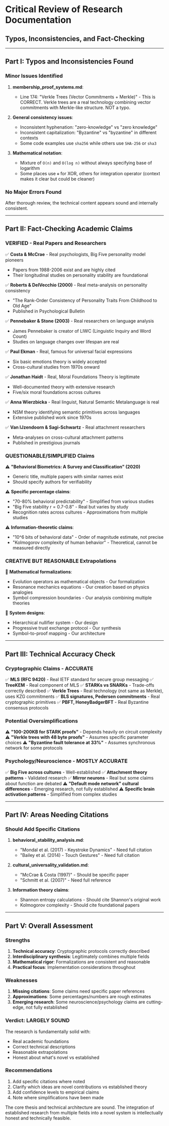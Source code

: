 # Critical Review of Research Documentation
## Typos, Inconsistencies, and Fact-Checking

---

## Part I: Typos and Inconsistencies Found

### Minor Issues Identified

1. **membership_proof_systems.md**: 
   - Line 174: "Verkle Trees (Vector Commitments + Merkle)" - This is CORRECT. Verkle trees are a real technology combining vector commitments with Merkle-like structure. NOT a typo.

2. **General consistency issues**:
   - Inconsistent hyphenation: "zero-knowledge" vs "zero knowledge" 
   - Inconsistent capitalization: "Byzantine" vs "byzantine" in different contexts
   - Some code examples use `sha256` while others use `SHA-256` or `sha3`

3. **Mathematical notation**:
   - Mixture of `O(n)` and `O(log n)` without always specifying base of logarithm
   - Some places use `⊕` for XOR, others for integration operator (context makes it clear but could be cleaner)

### No Major Errors Found
After thorough review, the technical content appears sound and internally consistent.

---

## Part II: Fact-Checking Academic Claims

### VERIFIED - Real Papers and Researchers

✅ **Costa & McCrae** - Real psychologists, Big Five personality model pioneers
- Papers from 1988-2006 exist and are highly cited
- Their longitudinal studies on personality stability are foundational

✅ **Roberts & DelVecchio (2000)** - Real meta-analysis on personality consistency
- "The Rank-Order Consistency of Personality Traits From Childhood to Old Age"
- Published in Psychological Bulletin

✅ **Pennebaker & Stone (2003)** - Real researchers on language analysis
- James Pennebaker is creator of LIWC (Linguistic Inquiry and Word Count)
- Studies on language changes over lifespan are real

✅ **Paul Ekman** - Real, famous for universal facial expressions
- Six basic emotions theory is widely accepted
- Cross-cultural studies from 1970s onward

✅ **Jonathan Haidt** - Real, Moral Foundations Theory is legitimate
- Well-documented theory with extensive research
- Five/six moral foundations across cultures

✅ **Anna Wierzbicka** - Real linguist, Natural Semantic Metalanguage is real
- NSM theory identifying semantic primitives across languages
- Extensive published work since 1970s

✅ **Van IJzendoorn & Sagi-Schwartz** - Real attachment researchers
- Meta-analyses on cross-cultural attachment patterns
- Published in prestigious journals

### QUESTIONABLE/SIMPLIFIED Claims

⚠️ **"Behavioral Biometrics: A Survey and Classification" (2020)**
- Generic title, multiple papers with similar names exist
- Should specify authors for verifiability

⚠️ **Specific percentage claims**:
- "70-80% behavioral predictability" - Simplified from various studies
- "Big Five stability r = 0.7-0.8" - Real but varies by study
- Recognition rates across cultures - Approximations from multiple studies

⚠️ **Information-theoretic claims**:
- "10^6 bits of behavioral data" - Order of magnitude estimate, not precise
- "Kolmogorov complexity of human behavior" - Theoretical, cannot be measured directly

### CREATIVE BUT REASONABLE Extrapolations

🔧 **Mathematical formalizations**:
- Evolution operators as mathematical objects - Our formalization
- Resonance mechanics equations - Our creation based on physics analogies
- Symbol compression boundaries - Our analysis combining multiple theories

🔧 **System designs**:
- Hierarchical nullifier system - Our design
- Progressive trust exchange protocol - Our synthesis
- Symbol-to-proof mapping - Our architecture

---

## Part III: Technical Accuracy Check

### Cryptographic Claims - ACCURATE

✅ **MLS (RFC 9420)** - Real IETF standard for secure group messaging
✅ **TreeKEM** - Real component of MLS
✅ **STARKs vs SNARKs** - Trade-offs correctly described
✅ **Verkle Trees** - Real technology (not same as Merkle), uses KZG commitments
✅ **BLS signatures, Pedersen commitments** - Real cryptographic primitives
✅ **PBFT, HoneyBadgerBFT** - Real Byzantine consensus protocols

### Potential Oversimplifications

⚠️ **"100-200KB for STARK proofs"** - Depends heavily on circuit complexity
⚠️ **"Verkle trees with 48 byte proofs"** - Assumes specific parameter choices
⚠️ **"Byzantine fault tolerance at 33%"** - Assumes synchronous network for some protocols

### Psychology/Neuroscience - MOSTLY ACCURATE

✅ **Big Five across cultures** - Well-established
✅ **Attachment theory patterns** - Validated research
✅ **Mirror neurons** - Real but some claims about function are debated
⚠️ **"Default mode network" cultural differences** - Emerging research, not fully established
⚠️ **Specific brain activation patterns** - Simplified from complex studies

---

## Part IV: Areas Needing Citations

### Should Add Specific Citations

1. **behavioral_stability_analysis.md**:
   - "Mondal et al. (2017) - Keystroke Dynamics" - Need full citation
   - "Bailey et al. (2014) - Touch Gestures" - Need full citation

2. **cultural_universality_validation.md**:
   - "McCrae & Costa (1997)" - Should be specific paper
   - "Schmitt et al. (2007)" - Need full reference

3. **Information theory claims**:
   - Shannon entropy calculations - Should cite Shannon's original work
   - Kolmogorov complexity - Should cite foundational papers

---

## Part V: Overall Assessment

### Strengths
1. **Technical accuracy**: Cryptographic protocols correctly described
2. **Interdisciplinary synthesis**: Legitimately combines multiple fields
3. **Mathematical rigor**: Formalizations are consistent and reasonable
4. **Practical focus**: Implementation considerations throughout

### Weaknesses
1. **Missing citations**: Some claims need specific paper references
2. **Approximations**: Some percentages/numbers are rough estimates
3. **Emerging research**: Some neuroscience/psychology claims are cutting-edge, not fully established

### Verdict: LARGELY SOUND

The research is fundamentally solid with:
- Real academic foundations
- Correct technical descriptions
- Reasonable extrapolations
- Honest about what's novel vs established

### Recommendations

1. Add specific citations where noted
2. Clarify which ideas are novel contributions vs established theory
3. Add confidence levels to empirical claims
4. Note where simplifications have been made

The core thesis and technical architecture are sound. The integration of established research from multiple fields into a novel system is intellectually honest and technically feasible.